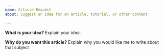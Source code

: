 ```yaml
---
name: Article Request
about: Suggest an idea for an article, tutorial, or other content

---
```


**What is your idea?**
Explain your idea.

**Why do you want this article?**
Explain why you would like me to write about that subject
